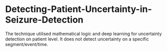 # Detecting-Patient-Uncertainty-in-Seizure-Detection

The technique utilised mathematical logic and deep learning for uncertainty detection on patient level. It does not detect uncertainty on a specific segment/event/time.
